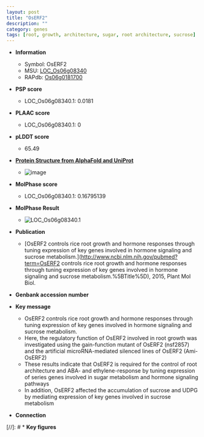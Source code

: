 ```yaml
---
layout: post
title: "OsERF2"
description: ""
category: genes
tags: [root, growth, architecture, sugar, root architecture, sucrose]
---
```


* **Information**  
    + Symbol: OsERF2  
    + MSU: [LOC_Os06g08340](http://rice.plantbiology.msu.edu/cgi-bin/ORF_infopage.cgi?orf=LOC_Os06g08340)  
    + RAPdb: [Os06g0181700](http://rapdb.dna.affrc.go.jp/viewer/gbrowse_details/irgsp1?name=Os06g0181700)  

* **PSP score**  
    + LOC_Os06g08340.1: 0.0181 

* **PLAAC score**  
    + LOC_Os06g08340.1: 0 

* **pLDDT score**
    + 65.49

* **[Protein Structure from AlphaFold and UniProt](https://www.uniprot.org/uniprotkb/Q0DE28/entry#structure)**
    + ![image](https://ricepsp.github.io/images/Q0/AF-Q0DE28-F1.png)

* **MolPhase score**
    + LOC_Os06g08340.1: 0.16795139

* **MolPhase Result**
    + ![LOC_Os06g08340.1](https://304243504.github.io/Pictures/LOC_Os06g/LOC_Os06g08340.1.png)

* **Publication**  
    + [OsERF2 controls rice root growth and hormone responses through tuning expression of key genes involved in hormone signaling and sucrose metabolism.](http://www.ncbi.nlm.nih.gov/pubmed?term=OsERF2 controls rice root growth and hormone responses through tuning expression of key genes involved in hormone signaling and sucrose metabolism.%5BTitle%5D), 2015, Plant Mol Biol.

* **Genbank accession number**  

* **Key message**  
    + OsERF2 controls rice root growth and hormone responses through tuning expression of key genes involved in hormone signaling and sucrose metabolism.
    + Here, the regulatory function of OsERF2 involved in root growth was investigated using the gain-function mutant of OsERF2 (nsf2857) and the artificial microRNA-mediated silenced lines of OsERF2 (Ami-OsERF2)
    + These results indicate that OsERF2 is required for the control of root architecture and ABA- and ethylene-response by tuning expression of series genes involved in sugar metabolism and hormone signaling pathways
    + In addition, OsERF2 affected the accumulation of sucrose and UDPG by mediating expression of key genes involved in sucrose metabolism

* **Connection**  

[//]: # * **Key figures**  


